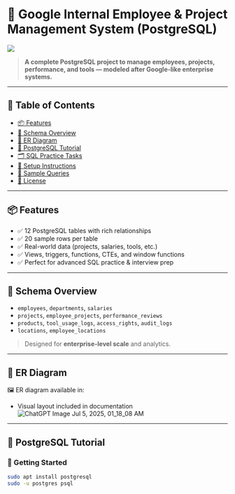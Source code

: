 # 🏢 Google Internal Employee & Project Management System (PostgreSQL)

<img src="https://pngimg.com/uploads/google/google_PNG19625.png" />

> **A complete PostgreSQL project to manage employees, projects, performance, and tools — modeled after Google-like enterprise systems.**

---

## 📑 Table of Contents
- [📦 Features](#-features)
- [🧱 Schema Overview](#-schema-overview)
- [🧩 ER Diagram](#-er-diagram)
- [📘 PostgreSQL Tutorial](#-postgresql-tutorial)
- [🗂️ SQL Practice Tasks](#-sql-practice-tasks)
- [🚀 Setup Instructions](#-setup-instructions)
- [🧪 Sample Queries](#-sample-queries)
- [📄 License](#-license)

---

## 📦 Features
- ✅ 12 PostgreSQL tables with rich relationships
- ✅ 20 sample rows per table
- ✅ Real-world data (projects, salaries, tools, etc.)
- ✅ Views, triggers, functions, CTEs, and window functions
- ✅ Perfect for advanced SQL practice & interview prep

---

## 🧱 Schema Overview

- `employees`, `departments`, `salaries`
- `projects`, `employee_projects`, `performance_reviews`
- `products`, `tool_usage_logs`, `access_rights`, `audit_logs`
- `locations`, `employee_locations`

> Designed for **enterprise-level scale** and analytics.

---

## 🧩 ER Diagram

🖼️ ER diagram available in:

- Visual layout included in documentation
![ChatGPT Image Jul 5, 2025, 01_18_08 AM](https://github.com/user-attachments/assets/e9382010-8cf2-46de-b3f5-7a92a695d53a)

---

## 📘 PostgreSQL Tutorial

### 🔰 Getting Started
```bash
sudo apt install postgresql
sudo -u postgres psql

